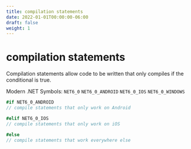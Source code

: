 ```yaml
---
title: compilation statements
date: 2022-01-01T00:00:00-06:00
draft: false
weight: 1
---
```


# compilation statements
Compilation statements allow code to be written that only compiles if the conditional is true.

Modern .NET Symbols:
`NET6_0`
`NET6_0_ANDROID`
`NET6_0_IOS`
`NET6_0_WINDOWS`

```cs
#if NET6_0_ANDROID
// compile statements that only work on Android

#elif NET6_0_IOS
// compile statements that only work on iOS

#else
// compile statements that work everywhere else
```
